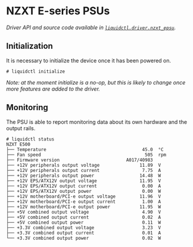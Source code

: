 # NZXT E-series PSUs
_Driver API and source code available in [`liquidctl.driver.nzxt_epsu`](../liquidctl/driver/nzxt_epsu.py)._

## Initialization

It is necessary to initialize the device once it has been powered on.

```
# liquidctl initialize
```

_Note: at the moment initialize is a no-op, but this is likely to change once more features are added to the driver._


## Monitoring

The PSU is able to report monitoring data about its own hardware and the output rails.

```
# liquidctl status
NZXT E500
├── Temperature                                    45.0  °C
├── Fan speed                                       505  rpm
├── Firmware version                         A017/40983
├── +12V peripherals output voltage               11.89  V
├── +12V peripherals output current                7.75  A
├── +12V peripherals output power                 14.48  W
├── +12V EPS/ATX12V output voltage                11.95  V
├── +12V EPS/ATX12V output current                 0.00  A
├── +12V EPS/ATX12V output power                   0.00  W
├── +12V motherboard/PCI-e output voltage         11.96  V
├── +12V motherboard/PCI-e output current          1.00  A
├── +12V motherboard/PCI-e output power           11.95  W
├── +5V combined output voltage                    4.90  V
├── +5V combined output current                    0.02  A
├── +5V combined output power                      0.11  W
├── +3.3V combined output voltage                  3.23  V
├── +3.3V combined output current                  0.01  A
└── +3.3V combined output power                    0.02  W
```
